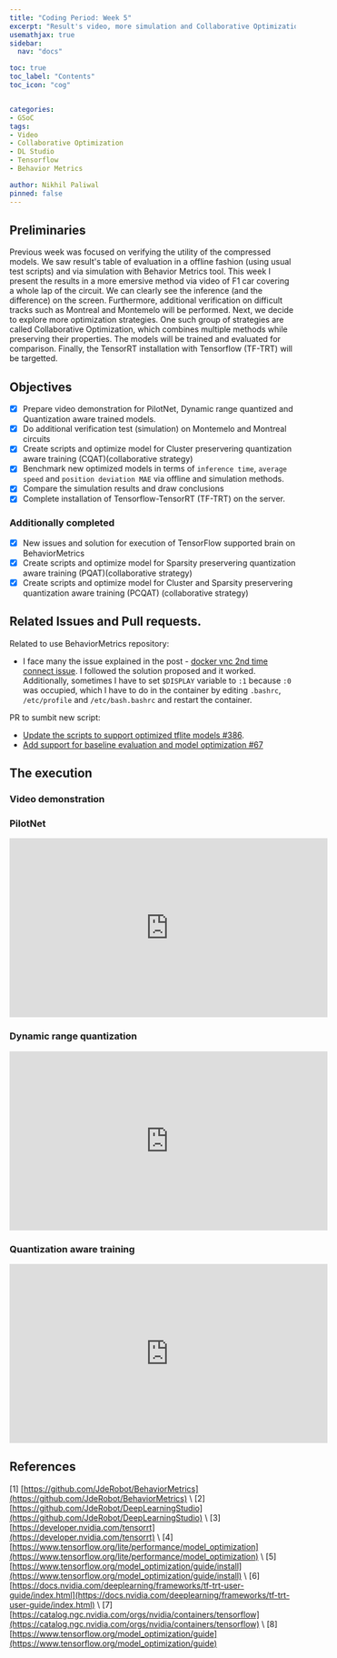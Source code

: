 ```yaml
---
title: "Coding Period: Week 5"
excerpt: "Result's video, more simulation and Collaborative Optimization"
usemathjax: true
sidebar:
  nav: "docs"

toc: true
toc_label: "Contents"
toc_icon: "cog"


categories:
- GSoC
tags:
- Video
- Collaborative Optimization
- DL Studio
- Tensorflow
- Behavior Metrics

author: Nikhil Paliwal
pinned: false
---
```



## Preliminaries
Previous week was focused on verifying the utility of the compressed models. We saw result's table of evaluation in a offline fashion (using usual test scripts) and via simulation with Behavior Metrics tool. This week I present the results in a more emersive method via video of F1 car covering a whole lap of the circuit. We can clearly see the inference (and the difference) on the screen. Furthermore, additional verification on difficult tracks such as Montreal and Montemelo will be performed. Next, we decide to explore more optimization strategies. One such group of strategies are called Collaborative Optimization, which combines multiple methods while preserving their properties. The models will be trained and evaluated for comparison. Finally, the TensorRT installation with Tensorflow (TF-TRT) will be targetted. 

## Objectives

- [X] Prepare video demonstration for PilotNet, Dynamic range quantized and Quantization aware trained models.
- [X] Do additional verification test (simulation) on Montemelo and Montreal circuits
- [X] Create scripts and optimize model for Cluster preservering quantization aware training (CQAT)(collaborative strategy)
- [X] Benchmark new optimized models in terms of `inference time`, `average speed` and `position deviation MAE` via offline and simulation methods.
- [X] Compare the simulation results and draw conclusions
- [X] Complete installation of Tensorflow-TensorRT (TF-TRT) on the server. 

### Additionally completed
- [X] New issues and solution for execution of TensorFlow supported brain on BehaviorMetrics 
- [X] Create scripts and optimize model for Sparsity preservering quantization aware training (PQAT)(collaborative strategy)
- [X] Create scripts and optimize model for Cluster and Sparsity preservering quantization aware training (PCQAT) (collaborative strategy)
  <!-- - [X] Structured pruning  -->

## Related Issues and Pull requests.

Related to use BehaviorMetrics repository:
* I face many the issue explained in the post - [docker vnc 2nd time connect issue](https://stackoverflow.com/questions/51633643/docker-vnc-2nd-time-connect-issue). I followed the solution proposed and it worked. Additionally, sometimes I have to set `$DISPLAY` variable to `:1` because `:0` was occupied, which I have to do in the container by editing `.bashrc`, `/etc/profile` and `/etc/bash.bashrc` and restart the container.

PR to sumbit new script:
* [Update the scripts to support optimized tflite models #386](https://github.com/JdeRobot/BehaviorMetrics/pull/386).
* [Add support for baseline evaluation and model optimization #67](https://github.com/JdeRobot/DeepLearningStudio/pull/67)

## The execution

### Video demonstration

### PilotNet
<iframe width="560" height="315" src="https://www.youtube.com/watch?v=-7O53BGZKRc" title="YouTube video player" frameborder="0" allow="accelerometer; autoplay; clipboard-write; encrypted-media; gyroscope; picture-in-picture" allowfullscreen></iframe>

### Dynamic range quantization
<iframe width="560" height="315" src="https://www.youtube.com/watch?v=1C71Zyynvww" title="YouTube video player" frameborder="0" allow="accelerometer; autoplay; clipboard-write; encrypted-media; gyroscope; picture-in-picture" allowfullscreen></iframe>

### Quantization aware training
<iframe width="560" height="315" src="https://www.youtube.com/watch?v=VlSD63_0yD4" title="YouTube video player" frameborder="0" allow="accelerometer; autoplay; clipboard-write; encrypted-media; gyroscope; picture-in-picture" allowfullscreen></iframe>

## References

[1] [https://github.com/JdeRobot/BehaviorMetrics](https://github.com/JdeRobot/BehaviorMetrics) \\
[2] [https://github.com/JdeRobot/DeepLearningStudio](https://github.com/JdeRobot/DeepLearningStudio) \\
[3] [https://developer.nvidia.com/tensorrt](https://developer.nvidia.com/tensorrt) \\
[4] [https://www.tensorflow.org/lite/performance/model_optimization](https://www.tensorflow.org/lite/performance/model_optimization) \\
[5] [https://www.tensorflow.org/model_optimization/guide/install](https://www.tensorflow.org/model_optimization/guide/install) \\
[6] [https://docs.nvidia.com/deeplearning/frameworks/tf-trt-user-guide/index.html](https://docs.nvidia.com/deeplearning/frameworks/tf-trt-user-guide/index.html) \\
[7] [https://catalog.ngc.nvidia.com/orgs/nvidia/containers/tensorflow](https://catalog.ngc.nvidia.com/orgs/nvidia/containers/tensorflow) \\
[8] [https://www.tensorflow.org/model_optimization/guide](https://www.tensorflow.org/model_optimization/guide)
